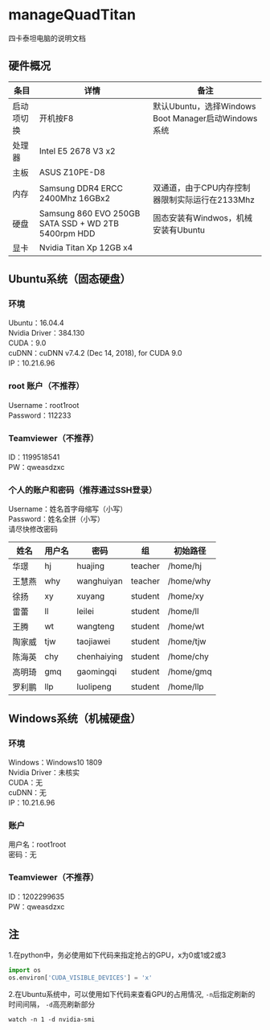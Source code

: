 # manageQuadTitan
四卡泰坦电脑的说明文档

## 硬件概况

| 条目 | 详情 | 备注 |
| ------ | ------ | ------ |
| 启动项切换 | 开机按F8 | 默认Ubuntu，选择Windows Boot Manager启动Windows系统 |
| 处理器 | Intel E5 2678 V3 x2 |  |
| 主板 | ASUS Z10PE-D8 |  |
| 内存 | Samsung DDR4 ERCC 2400Mhz 16GBx2 | 双通道，由于CPU内存控制器限制实际运行在2133Mhz |
| 硬盘 | Samsung 860 EVO 250GB SATA SSD + WD 2TB 5400rpm HDD | 固态安装有Windwos，机械安装有Ubuntu |
| 显卡 | Nvidia Titan Xp 12GB x4 |  |

## Ubuntu系统（固态硬盘）

### 环境
Ubuntu：16.04.4  
Nvidia Driver：384.130  
CUDA：9.0  
cuDNN：cuDNN v7.4.2 (Dec 14, 2018), for CUDA 9.0  
IP：10.21.6.96  

### root 账户（不推荐）
Username：root1root  
Password：112233

### Teamviewer（不推荐）
ID：1199518541  
PW：qweasdzxc

### 个人的账户和密码（推荐通过SSH登录）
Username：姓名首字母缩写（小写）  
Password：姓名全拼（小写）  
请尽快修改密码  

| 姓名 | 用户名 | 密码 | 组 | 初始路径 |
| ------ | ------ | ------ | ------ | ------ |
| 华璟 | hj | huajing | teacher | /home/hj | 
| 王慧燕 | why | wanghuiyan | teacher | /home/why |
| 徐扬 | xy | xuyang | student | /home/xy |
| 雷蕾 | ll | leilei | student | /home/ll |
| 王腾 | wt | wangteng | student | /home/wt |
| 陶家威 | tjw | taojiawei | student | /home/tjw |
| 陈海英 | chy | chenhaiying | student | /home/chy |
| 高明琦 | gmq | gaomingqi | student | /home/gmq |
| 罗利鹏 | llp | luolipeng | student | /home/llp |

## Windows系统（机械硬盘）

### 环境
Windows：Windows10 1809  
Nvidia Driver：未核实  
CUDA：无  
cuDNN：无  
IP：10.21.6.96  

### 账户
用户名：root1root  
密码：无

### Teamviewer（不推荐）
ID：1202299635  
PW：qweasdzxc

## 注
1.在python中，务必使用如下代码来指定抢占的GPU，x为0或1或2或3
```python
import os
os.environ['CUDA_VISIBLE_DEVICES'] = 'x' 
```
2.在Ubuntu系统中，可以使用如下代码来查看GPU的占用情况, `-n`后指定刷新的时间间隔， `-d`高亮刷新部分
```linux
watch -n 1 -d nvidia-smi
```

